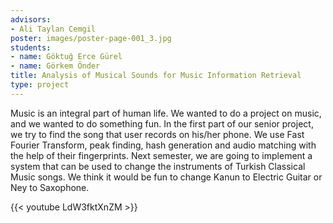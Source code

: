 ```yaml
---
advisors:
- Ali Taylan Cemgil
poster: images/poster-page-001_3.jpg
students:
- name: Göktuğ Erce Gürel
- name: Görkem Önder
title: Analysis of Musical Sounds for Music Information Retrieval
type: project
---
```


Music is an integral part of human life. We wanted to do a project on music, and we wanted to do something fun. In the first part of our senior project, we try to find the song that user records on his/her phone. We use Fast Fourier Transform, peak finding, hash generation and audio matching with the help of their fingerprints. Next semester, we are going to implement a system that can be used to change the instruments of Turkish Classical Music songs. We think it would be fun to change Kanun to Electric Guitar or Ney to Saxophone.


{{< youtube LdW3fktXnZM >}}